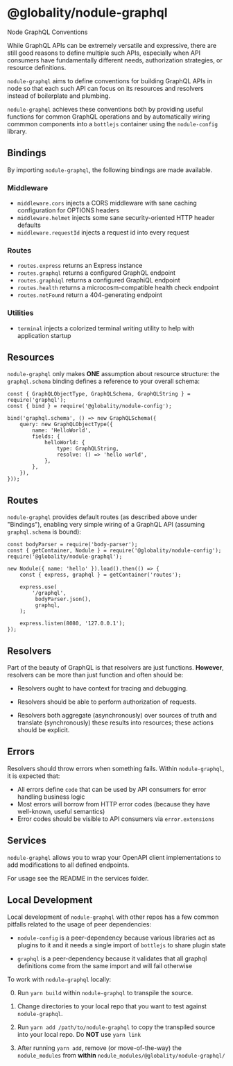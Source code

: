 # @globality/nodule-graphql

Node GraphQL Conventions

While GraphQL APIs can be extremely versatile and expressive, there are still good reasons to define
multiple such APIs, especially when API consumers have fundamentally different needs, authorization
strategies, or resource definitions.

`nodule-graphql` aims to define conventions for building GraphQL APIs in node so that each
such API can focus on its resources and resolvers instead of boilerplate and plumbing.

`nodule-graphql` achieves these conventions both by providing useful functions for common GraphQL
operations and by automatically wiring commmon components into a `bottlejs` container using the
`nodule-config` library.


## Bindings

By importing `nodule-graphql`, the following bindings are made available.

### Middleware

 -  `middleware.cors` injects a CORS middleware with sane caching configuration for OPTIONS headers
 -  `middleware.helmet` injects some sane security-oriented HTTP header defaults
 -  `middleware.requestId` injects a request id into every request

### Routes

 -  `routes.express` returns an Express instance
 -  `routes.graphql` returns a configured GraphQL endpoint
 -  `routes.graphiql` returns a configured GraphiQL endpoint
 -  `routes.health` returns a microcosm-compatible health check endpoint
 -  `routes.notFound` return a 404-generating endpoint

### Utilities

 - `terminal` injects a colorized terminal writing utility to help with application startup

## Resources

`nodule-graphql` only makes **ONE** assumption about resource structure: the `graphql.schema` binding
defines a reference to your overall schema:

    const { GraphQLObjectType, GraphQLSchema, GraphQLString } = require('graphql');
    const { bind } = require('@globality/nodule-config');

    bind('graphql.schema', () => new GraphQLSchema({
        query: new GraphQLObjectType({
            name: 'HelloWorld',
            fields: {
                helloWorld: {
                    type: GraphQLString,
                    resolve: () => 'hello world',
                },
            },
        }),
    }));


## Routes

`nodule-graphql` provides default routes (as described above under "Bindings"), enabling very simple wiring
of a GraphQL API (assuming `graphql.schema` is bound):

    const bodyParser = require('body-parser');
    const { getContainer, Nodule } = require('@globality/nodule-config');
    require('@globality/nodule-graphql');

    new Nodule({ name: 'hello' }).load().then(() => {
        const { express, graphql } = getContainer('routes');

        express.use(
            '/graphql',
             bodyParser.json(),
             graphql,
        );

        express.listen(8080, '127.0.0.1');
    });


## Resolvers

Part of the beauty of GraphQL is that resolvers are just functions. **However**, resolvers can
be more than just function and often should be:

 -  Resolvers ought to have context for tracing and debugging.

 -  Resolvers should be able to perform authorization of requests.

 -  Resolvers both aggregate (asynchronously) over sources of truth and translate (synchronously)
    these results into resources; these actions should be explicit.


## Errors

Resolvers should throw errors when something fails. Within `nodule-graphql`, it is expected that:

 -  All errors define `code` that can be used by API consumers for error handling business logic
 -  Most errors will borrow from HTTP error codes (because they have well-known, useful semantics)
 -  Error codes should be visible to API consumers via `error.extensions`

## Services

`nodule-graphql` allows you to wrap your OpenAPI client implementations to add modifications to all
defined endpoints.

For usage see the README in the services folder.

## Local Development

Local development of `nodule-graphql` with other repos has a few common pitfalls related to the
usage of peer dependencies:

 -  `nodule-config` is a peer-dependency because various libraries act as plugins to it and it needs
    a single import of `bottlejs` to share plugin state

 -  `graphql` is a peer-dependency because it validates that all graphql definitions come from the
    same import and will fail otherwise

To work with `nodule-graphql` locally:

 0. Run `yarn build` within `nodule-graphql` to transpile the source.

 1. Change directories to your local repo that you want to test against `nodule-graphql`.

 2. Run `yarn add /path/to/nodule-graphql` to copy the transpiled source into your local repo.
    Do **NOT** use `yarn link`

 3. After running `yarn add`, remove (or move-of-the-way) the `nodule_modules` from **within**
    `nodule_modules/@globality/nodule-graphql/`
